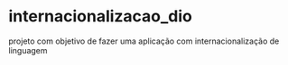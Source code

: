 # internacionalizacao_dio
projeto com objetivo de fazer uma aplicação com internacionalização de linguagem
